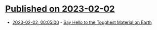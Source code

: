 # [Published on 2023-02-02](index.md)

* [2023-02-02, 00:05:00](https://soylentnews.org/article.pl?sid=23/01/31/1554249&from=rss) - [Say Hello to the Toughest Material on Earth](https://soylentnews.org/article.pl?sid=23/01/31/1554249&from=rss)
